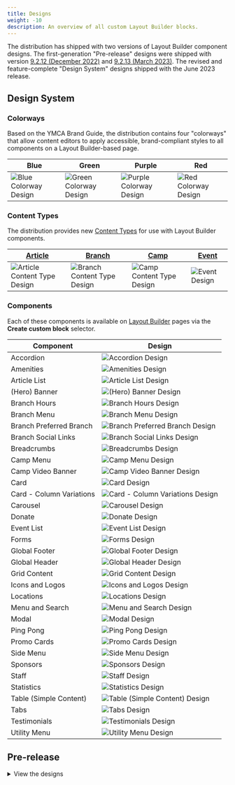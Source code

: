 ```yaml
---
title: Designs
weight: -10
description: An overview of all custom Layout Builder blocks.
---
```


The distribution has shipped with two versions of Layout Builder component designs. The first-generation "Pre-release" designs were shipped with version [9.2.12 (December 2022)](https://github.com/YCloudYUSA/yusaopeny/releases/tag/9.2.12.1) and [9.2.13 (March 2023)](https://github.com/YCloudYUSA/yusaopeny/releases/tag/9.2.13.0). The revised and feature-complete "Design System" designs shipped with the June 2023 release.

## Design System

### Colorways

Based on the YMCA Brand Guide, the distribution contains four "colorways" that allow content editors to apply accessible, brand-compliant styles to all components on a Layout Builder-based page.

| Blue                                                                                      | Green                                                                                       | Purple                                                                                        | Red                                                                                     |
|-------------------------------------------------------------------------------------------|---------------------------------------------------------------------------------------------|-----------------------------------------------------------------------------------------------|-----------------------------------------------------------------------------------------|
| ![Blue Colorway Design](<../../../../../assets/img/designs/lb-ui-kit/Blue Colourway.jpg>) | ![Green Colorway Design](<../../../../../assets/img/designs/lb-ui-kit/Green Colourway.jpg>) | ![Purple Colorway Design](<../../../../../assets/img/designs/lb-ui-kit/Purple Colourway.jpg>) | ![Red Colorway Design](<../../../../../assets/img/designs/lb-ui-kit/Red Colourway.jpg>) |

### Content Types

The distribution provides new [Content Types](../../content-types) for use with Layout Builder components. 

| [Article](../../content-types/lb-article)                                                    | [Branch](../../content-types/lb-branch)                                                    | [Camp](../../content-types/lb-branch)                                                   | [Event](../../content-types/lb-event)                                                  |
|----------------------------------------------------------------------------------------------|--------------------------------------------------------------------------------------------|-----------------------------------------------------------------------------------------|----------------------------------------------------------------------------------------|
| ![Article Content Type Design](<../../../../../assets/img/designs/lb-ui-kit/Article CT.jpg>) | ![Branch Content Type Design](<../../../../../assets/img/designs/lb-ui-kit/Branch CT.jpg>) | ![Camp Content Type Design](<../../../../../assets/img/designs/lb-ui-kit/Camp CT.jpg>) | ![Event Design](<../../../../../assets/img/designs/lb-ui-kit/Event.jpg>) |

### Components

Each of these components is available on [Layout Builder](../) pages via the **Create custom block** selector.
    
| Component                | Design                                                                                                         |
|--------------------------|----------------------------------------------------------------------------------------------------------------|
| Accordion                | ![Accordion Design](<../../../../../assets/img/designs/lb-ui-kit/Accordion.jpg>)                               |
| Amenities                | ![Amenities Design](<../../../../../assets/img/designs/lb-ui-kit/Amenities.jpg>)                               |
| Article List             | ![Article List Design](<../../../../../assets/img/designs/lb-ui-kit/Article List.jpg>)                         |
| (Hero) Banner            | ![(Hero) Banner Design](<../../../../../assets/img/designs/lb-ui-kit/Banner.jpg>)                              |
| Branch Hours             | ![Branch Hours Design](<../../../../../assets/img/designs/lb-ui-kit/Branch Hours.jpg>)                         |
| Branch Menu              | ![Branch Menu Design](<../../../../../assets/img/designs/lb-ui-kit/Branch Menu.jpg>)                           |
| Branch Preferred Branch  | ![Branch Preferred Branch Design](<../../../../../assets/img/designs/lb-ui-kit/Branch Preferred Branch.jpg>)   |
| Branch Social Links      | ![Branch Social Links Design](<../../../../../assets/img/designs/lb-ui-kit/Branch Social Links.jpg>)           |
| Breadcrumbs              | ![Breadcrumbs Design](<../../../../../assets/img/designs/lb-ui-kit/Breadcrumbs.jpg>)                           |
| Camp Menu                | ![Camp Menu Design](<../../../../../assets/img/designs/lb-ui-kit/Camp Menu.jpg>)                               |
| Camp Video Banner        | ![Camp Video Banner Design](<../../../../../assets/img/designs/lb-ui-kit/Camp Video Banner.jpg>)               |
| Card                     | ![Card Design](<../../../../../assets/img/designs/lb-ui-kit/Card.jpg>)                                         |
| Card - Column Variations | ![Card - Column Variations Design](<../../../../../assets/img/designs/lb-ui-kit/Card - Column Variations.jpg>) |
| Carousel                 | ![Carousel Design](<../../../../../assets/img/designs/lb-ui-kit/Carousel.jpg>)                                 |
| Donate                   | ![Donate Design](<../../../../../assets/img/designs/lb-ui-kit/Donate.jpg>)                                     |                                     |
| Event List               | ![Event List Design](<../../../../../assets/img/designs/lb-ui-kit/Event List.jpg>)                             |
| Forms                    | ![Forms Design](<../../../../../assets/img/designs/lb-ui-kit/Forms.jpg>)                                       |
| Global Footer            | ![Global Footer Design](<../../../../../assets/img/designs/lb-ui-kit/Global Footer.jpg>)                       |
| Global Header            | ![Global Header Design](<../../../../../assets/img/designs/lb-ui-kit/Global Header.jpg>)                       |
| Grid Content             | ![Grid Content Design](<../../../../../assets/img/designs/lb-ui-kit/Grid Content.jpg>)                         |
| Icons and Logos          | ![Icons and Logos Design](<../../../../../assets/img/designs/lb-ui-kit/Icons _ Other Branded Assets.jpg>)      |
| Locations                | ![Locations Design](<../../../../../assets/img/designs/lb-ui-kit/Locations.jpg>)                               |
| Menu and Search          | ![Menu and Search Design](<../../../../../assets/img/designs/lb-ui-kit/Menu and Search.jpg>)                   |
| Modal                    | ![Modal Design](<../../../../../assets/img/designs/lb-ui-kit/Modal.jpg>)                                       |
| Ping Pong                | ![Ping Pong Design](<../../../../../assets/img/designs/lb-ui-kit/Ping Pong.jpg>)                               |
| Promo Cards              | ![Promo Cards Design](<../../../../../assets/img/designs/lb-ui-kit/Promo Cards.jpg>)                           |
| Side Menu                | ![Side Menu Design](<../../../../../assets/img/designs/lb-ui-kit/Side Menu.jpg>)                               |
| Sponsors                 | ![Sponsors Design](<../../../../../assets/img/designs/lb-ui-kit/Sponsors.jpg>)                                 |
| Staff                    | ![Staff Design](<../../../../../assets/img/designs/lb-ui-kit/Staff.jpg>)                                       |
| Statistics               | ![Statistics Design](<../../../../../assets/img/designs/lb-ui-kit/Statistics.jpg>)                             |
| Table (Simple Content)   | ![Table (Simple Content) Design](<../../../../../assets/img/designs/lb-ui-kit/Table.jpg>)                      |
| Tabs                     | ![Tabs Design](<../../../../../assets/img/designs/lb-ui-kit/Tabs.jpg>)                                         |
| Testimonials             | ![Testimonials Design](<../../../../../assets/img/designs/lb-ui-kit/Testimonials.jpg>)                         |
| Utility Menu             | ![Utility Menu Design](<../../../../../assets/img/designs/lb-ui-kit/Utility Menu.jpg>)                         |

## Pre-release

<details>
<summary>View the designs</summary>

| Component                            | Mobile                                                                                                      | Desktop                                                                                                       |
|--------------------------------------|-------------------------------------------------------------------------------------------------------------|---------------------------------------------------------------------------------------------------------------|
| Accordion                            | ![Accordion Mobile Design](<../../../../../assets/img/designs/lb/Accordion Mobile.png>)                     | ![Accordion Desktop Design](<../../../../../assets/img/designs/lb/Accordion Desktop.png>)                     |
| Article (/News /Blog /Press Release) | ![Article Mobile Design](<../../../../../assets/img/designs/lb/Article Mobile.png>)                         | ![Article Desktop Design](<../../../../../assets/img/designs/lb/Article Desktop.png>)                         |
| Branch                               | ![Branch Location Mobile Design](<../../../../../assets/img/designs/lb/Branch Location Mobile.png>)         | ![Branch Location Desktop Design](<../../../../../assets/img/designs/lb/Branch Location Desktop.png>)         |
| Branch Amenities                     | ![Branch Amenities Mobile Design](<../../../../../assets/img/designs/lb/Branch Amenities Mobile.png>)       | ![Branch Amenities Desktop Design](<../../../../../assets/img/designs/lb/Branch Amenities Desktop.png>)       |
| Branch Hours                         | ![Branch Hours Mobile Design](<../../../../../assets/img/designs/lb/Branch Hours Mobile.png>)               | ![Branch Hours Desktop Design](<../../../../../assets/img/designs/lb/Branch Hours Desktop.png>)               |
| Branch Menu                          | ![Branch Menu Mobile Design](<../../../../../assets/img/designs/lb/Branch Menu Mobile.png>)                 | ![Branch Menu Desktop Design](<../../../../../assets/img/designs/lb/Branch Menu Desktop.png>)                 |
| Branch Social Links                  | ![Branch Social Links Mobile Design](<../../../../../assets/img/designs/lb/Branch Social Links Mobile.png>) | ![Branch Social Links Desktop Design](<../../../../../assets/img/designs/lb/Branch Social Links Desktop.png>) |
| Breadcrumbs                          | ![Breadcrumbs Mobile Design](<../../../../../assets/img/designs/lb/Breadcrumbs Mobile.png>)                 | ![Breadcrumbs Desktop Design](<../../../../../assets/img/designs/lb/Breadcrumbs Desktop.png>)                 |
| Cards                                | ![Cards Mobile Design](<../../../../../assets/img/designs/lb/Cards Mobile.png>)                             | ![Cards Desktop Design](<../../../../../assets/img/designs/lb/Cards Desktop.png>)                             |
| Carousels                            | ![Carousels Mobile Design](<../../../../../assets/img/designs/lb/Carousels Mobile.png>)                     | ![Carousels Desktop Design](<../../../../../assets/img/designs/lb/Carousels Desktop.png>)                     |
| Event                                | ![Events Mobile Design](<../../../../../assets/img/designs/lb/Events Mobile.png>)                           | ![Event Desktop Design](<../../../../../assets/img/designs/lb/Event Desktop.png>)                             |
| Grid Content                         | ![Grid Content Mobile Design](<../../../../../assets/img/designs/lb/Grid Content Mobile.png>)               | ![Grid Content Desktop Design](<../../../../../assets/img/designs/lb/Grid Content Desktop.png>)               |
| Hero Banner                          | ![Hero Banner Mobile Design](<../../../../../assets/img/designs/lb/Hero Banner Mobile.png>)                 | ![Hero Banner Desktop Design](<../../../../../assets/img/designs/lb/Hero Banner Desktop.png>)                 |
| Modals                               | ![Modals Mobile Design](<../../../../../assets/img/designs/lb/Modals Mobile.png>)                           | ![Modals Desktop Design](<../../../../../assets/img/designs/lb/Modals Desktop.png>)                           |
| Modals                               | ![Modals Mobile Design](<../../../../../assets/img/designs/lb/Modals Mobile.png>)                           | ![Modals Desktop Design](<../../../../../assets/img/designs/lb/Modals Desktop.png>)                           |
| Partners (/Sponsors)                 | ![Sponsors Mobile Design](<../../../../../assets/img/designs/lb/Sponsors Mobile.png>)                       | ![Sponsors Desktop Design](<../../../../../assets/img/designs/lb/Sponsors Desktop.png>)                       |
| Ping Pong                            | ![Ping Pong Mobile Design](<../../../../../assets/img/designs/lb/Ping Pong Mobile.png>)                     | ![Ping Pong Desktop Design](<../../../../../assets/img/designs/lb/Ping Pong Desktop.png>)                     |
| Promo Cards                          | ![Promo Cards Mobile Design](<../../../../../assets/img/designs/lb/Promo Cards Mobile.png>)                 | ![Promo Cards Desktop Design](<../../../../../assets/img/designs/lb/Promo Cards Desktop.png>)                 |
| Simple Menu                          | ![Simple Menu Mobile Design](<../../../../../assets/img/designs/lb/Simple Menu Mobile.png>)                 | ![Simple Menu Desktop Design](<../../../../../assets/img/designs/lb/Simple Menu Desktop.png>)                 |
| Staff                                | ![Staff Mobile Design](<../../../../../assets/img/designs/lb/Staff Mobile.png>)                             | ![Staff Desktop Design](<../../../../../assets/img/designs/lb/Staff Desktop.png>)                             |
| Statistics                           | ![Statistics Mobile Design](<../../../../../assets/img/designs/lb/Statistics Mobile.png>)                   | ![Statistics Desktop Design](<../../../../../assets/img/designs/lb/Statistics Desktop.png>)                   |
| Tables                               | ![Tables Mobile Design](<../../../../../assets/img/designs/lb/Tables Mobile.png>)                           | ![Tables Desktop Design](<../../../../../assets/img/designs/lb/Tables Desktop.png>)                           |
| Tabs                                 | ![Tabs Mobile Design](<../../../../../assets/img/designs/lb/Tabs Mobile.png>)                               | ![Tabs Desktop Design](<../../../../../assets/img/designs/lb/Tabs Desktop.png>)                               |
| Testimonials                         | ![Testimonials Mobile Design](<../../../../../assets/img/designs/lb/Testimonials Mobile.png>)               | ![Testimonials Desktop Design](<../../../../../assets/img/designs/lb/Testimonials Desktop.png>)               |
| Webforms                             | ![Webforms Mobile Design](<../../../../../assets/img/designs/lb/Webforms Mobile.png>)                       | ![Webforms Desktop Design](<../../../../../assets/img/designs/lb/Webforms Desktop.png>)                       |
</details>